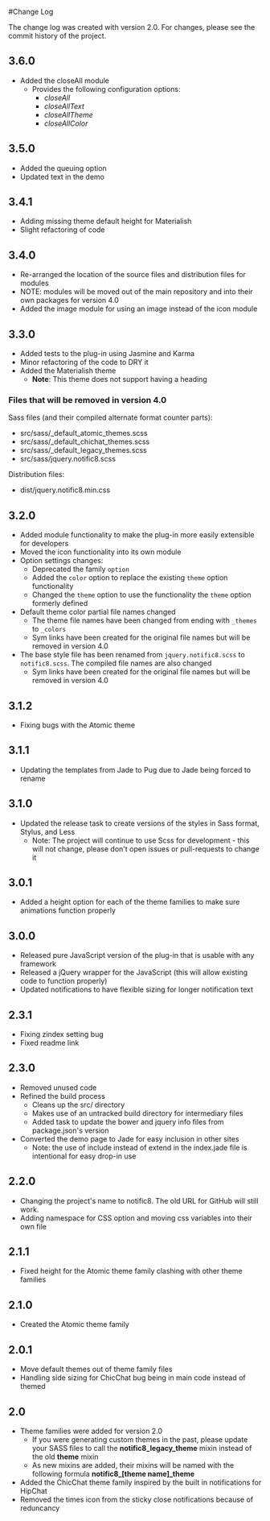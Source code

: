 #Change Log

The change log was created with version 2.0. For changes, please see the commit history of the project.

## 3.6.0

- Added the closeAll module
    - Provides the following configuration options:
        - _closeAll_
        - _closeAllText_
        - _closeAllTheme_
        - _closeAllColor_

## 3.5.0

- Added the queuing option
- Updated text in the demo

## 3.4.1

- Adding missing theme default height for Materialish
- Slight refactoring of code

## 3.4.0

- Re-arranged the location of the source files and distribution files for modules
- NOTE: modules will be moved out of the main repository and into their own packages for version 4.0
- Added the image module for using an image instead of the icon module

## 3.3.0

- Added tests to the plug-in using Jasmine and Karma
- Minor refactoring of the code to DRY it
- Added the Materialish theme
    - __Note__: This theme does not support having a heading

### Files that will be removed in version 4.0

Sass files (and their compiled alternate format counter parts):

- src/sass/\_default_atomic_themes.scss
- src/sass/\_default_chichat_themes.scss
- src/sass/\_default_legacy_themes.scss
- src/sass/jquery.notific8.scss

Distribution files:

- dist/jquery.notific8.min.css

## 3.2.0

- Added module functionality to make the plug-in more easily extensible for developers
- Moved the icon functionality into its own module
- Option settings changes:
    - Deprecated the family `option`
    - Added the `color` option to replace the existing `theme` option functionality
    - Changed the `theme` option to use the functionality the `theme` option formerly defined
- Default theme color partial file names changed
    - The theme file names have been changed from ending with `_themes` to `_colors`
    - Sym links have been created for the original file names but will be removed in version 4.0
- The base style file has been renamed from `jquery.notific8.scss` to `notific8.scss`. The compiled file names are also changed
    - Sym links have been created for the original file names but will be removed in version 4.0

## 3.1.2

- Fixing bugs with the Atomic theme

## 3.1.1

- Updating the templates from Jade to Pug due to Jade being forced to rename

## 3.1.0

- Updated the release task to create versions of the styles in Sass format, Stylus, and Less
    - Note: The project will continue to use Scss for development - this will not change, please don't open issues or pull-requests to change it

## 3.0.1

- Added a height option for each of the theme families to make sure animations function properly

## 3.0.0

- Released pure JavaScript version of the plug-in that is usable with any framework
- Released a jQuery wrapper for the JavaScript (this will allow existing code to function properly)
- Updated notifications to have flexible sizing for longer notification text

## 2.3.1

- Fixing zindex setting bug
- Fixed readme link

## 2.3.0

- Removed unused code
- Refined the build process
    - Cleans up the src/ directory
    - Makes use of an untracked build directory for intermediary files
    - Added task to update the bower and jquery info files from package.json's version
- Converted the demo page to Jade for easy inclusion in other sites
    - Note: the use of include instead of extend in the index.jade file is intentional for easy drop-in use

## 2.2.0

- Changing the project's name to notific8. The old URL for GitHub will still work.
- Adding namespace for CSS option and moving css variables into their own file

## 2.1.1

- Fixed height for the Atomic theme family clashing with other theme families

## 2.1.0

- Created the Atomic theme family

## 2.0.1

- Move default themes out of theme family files
- Handling side sizing for ChicChat bug being in main code instead of themed

## 2.0

- Theme families were added for version 2.0
    - If you were generating custom themes in the past, please update your SASS files to call the __notific8\_legacy\_theme__ mixin instead of the old __theme__ mixin
    - As new mixins are added, their mixins will be named with the following formula __notific8\_[theme name]\_theme__
- Added the ChicChat theme family inspired by the built in notifications for HipChat
- Removed the times icon from the sticky close notifications because of reduncancy
